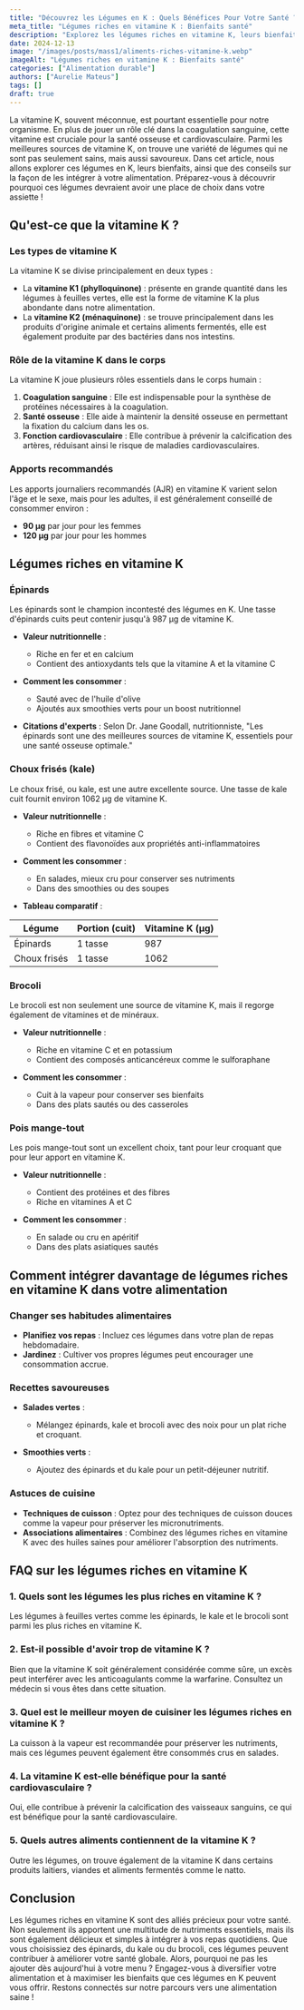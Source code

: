 ```yaml
---
title: "Découvrez les Légumes en K : Quels Bénéfices Pour Votre Santé ?"
meta_title: "Légumes riches en vitamine K : Bienfaits santé"
description: "Explorez les légumes riches en vitamine K, leurs bienfaits pour la santé et comment les intégrer dans votre alimentation quotidienne."
date: 2024-12-13
image: "/images/posts/mass1/aliments-riches-vitamine-k.webp"
imageAlt: "Légumes riches en vitamine K : Bienfaits santé"
categories: ["Alimentation durable"]
authors: ["Aurelie Mateus"]
tags: []
draft: true
---
```


La vitamine K, souvent méconnue, est pourtant essentielle pour notre organisme. En plus de jouer un rôle clé dans la coagulation sanguine, cette vitamine est cruciale pour la santé osseuse et cardiovasculaire. Parmi les meilleures sources de vitamine K, on trouve une variété de légumes qui ne sont pas seulement sains, mais aussi savoureux. Dans cet article, nous allons explorer ces légumes en K, leurs bienfaits, ainsi que des conseils sur la façon de les intégrer à votre alimentation. Préparez-vous à découvrir pourquoi ces légumes devraient avoir une place de choix dans votre assiette !

## Qu'est-ce que la vitamine K ?

### Les types de vitamine K

La vitamine K se divise principalement en deux types :
- La **vitamine K1 (phylloquinone)** : présente en grande quantité dans les légumes à feuilles vertes, elle est la forme de vitamine K la plus abondante dans notre alimentation.
- La **vitamine K2 (ménaquinone)** : se trouve principalement dans les produits d'origine animale et certains aliments fermentés, elle est également produite par des bactéries dans nos intestins.

### Rôle de la vitamine K dans le corps

La vitamine K joue plusieurs rôles essentiels dans le corps humain :
1. **Coagulation sanguine** : Elle est indispensable pour la synthèse de protéines nécessaires à la coagulation.
2. **Santé osseuse** : Elle aide à maintenir la densité osseuse en permettant la fixation du calcium dans les os.
3. **Fonction cardiovasculaire** : Elle contribue à prévenir la calcification des artères, réduisant ainsi le risque de maladies cardiovasculaires.

### Apports recommandés

Les apports journaliers recommandés (AJR) en vitamine K varient selon l'âge et le sexe, mais pour les adultes, il est généralement conseillé de consommer environ :
- **90 µg** par jour pour les femmes
- **120 µg** par jour pour les hommes

## Légumes riches en vitamine K

### Épinards

Les épinards sont le champion incontesté des légumes en K. Une tasse d'épinards cuits peut contenir jusqu'à 987 µg de vitamine K.

- **Valeur nutritionnelle** :
  - Riche en fer et en calcium
  - Contient des antioxydants tels que la vitamine A et la vitamine C

- **Comment les consommer** :
  - Sauté avec de l'huile d'olive
  - Ajoutés aux smoothies verts pour un boost nutritionnel

- **Citations d'experts** : Selon Dr. Jane Goodall, nutritionniste, "Les épinards sont une des meilleures sources de vitamine K, essentiels pour une santé osseuse optimale."

### Choux frisés (kale)

Le choux frisé, ou kale, est une autre excellente source. Une tasse de kale cuit fournit environ 1062 µg de vitamine K.

- **Valeur nutritionnelle** :
  - Riche en fibres et vitamine C
  - Contient des flavonoïdes aux propriétés anti-inflammatoires

- **Comment les consommer** :
  - En salades, mieux cru pour conserver ses nutriments
  - Dans des smoothies ou des soupes

- **Tableau comparatif** :

| Légume       | Portion (cuit) | Vitamine K (µg) |
|--------------|----------------|------------------|
| Épinards     | 1 tasse        | 987              |
| Choux frisés | 1 tasse        | 1062             |

### Brocoli

Le brocoli est non seulement une source de vitamine K, mais il regorge également de vitamines et de minéraux.

- **Valeur nutritionnelle** :
  - Riche en vitamine C et en potassium
  - Contient des composés anticancéreux comme le sulforaphane

- **Comment les consommer** :
  - Cuit à la vapeur pour conserver ses bienfaits
  - Dans des plats sautés ou des casseroles

### Pois mange-tout

Les pois mange-tout sont un excellent choix, tant pour leur croquant que pour leur apport en vitamine K.

- **Valeur nutritionnelle** :
  - Contient des protéines et des fibres
  - Riche en vitamines A et C

- **Comment les consommer** :
  - En salade ou cru en apéritif
  - Dans des plats asiatiques sautés

## Comment intégrer davantage de légumes riches en vitamine K dans votre alimentation

### Changer ses habitudes alimentaires

- **Planifiez vos repas** : Incluez ces légumes dans votre plan de repas hebdomadaire.
- **Jardinez** : Cultiver vos propres légumes peut encourager une consommation accrue.

### Recettes savoureuses

- **Salades vertes** :
  - Mélangez épinards, kale et brocoli avec des noix pour un plat riche et croquant.
  
- **Smoothies verts** :
  - Ajoutez des épinards et du kale pour un petit-déjeuner nutritif.

### Astuces de cuisine

- **Techniques de cuisson** : Optez pour des techniques de cuisson douces comme la vapeur pour préserver les micronutriments.
- **Associations alimentaires** : Combinez des légumes riches en vitamine K avec des huiles saines pour améliorer l'absorption des nutriments.

## FAQ sur les légumes riches en vitamine K

### 1. Quels sont les légumes les plus riches en vitamine K ?
Les légumes à feuilles vertes comme les épinards, le kale et le brocoli sont parmi les plus riches en vitamine K.

### 2. Est-il possible d'avoir trop de vitamine K ?
Bien que la vitamine K soit généralement considérée comme sûre, un excès peut interférer avec les anticoagulants comme la warfarine. Consultez un médecin si vous êtes dans cette situation.

### 3. Quel est le meilleur moyen de cuisiner les légumes riches en vitamine K ?
La cuisson à la vapeur est recommandée pour préserver les nutriments, mais ces légumes peuvent également être consommés crus en salades.

### 4. La vitamine K est-elle bénéfique pour la santé cardiovasculaire ?
Oui, elle contribue à prévenir la calcification des vaisseaux sanguins, ce qui est bénéfique pour la santé cardiovasculaire.

### 5. Quels autres aliments contiennent de la vitamine K ?
Outre les légumes, on trouve également de la vitamine K dans certains produits laitiers, viandes et aliments fermentés comme le natto.

## Conclusion

Les légumes riches en vitamine K sont des alliés précieux pour votre santé. Non seulement ils apportent une multitude de nutriments essentiels, mais ils sont également délicieux et simples à intégrer à vos repas quotidiens. Que vous choisissiez des épinards, du kale ou du brocoli, ces légumes peuvent contribuer à améliorer votre santé globale. Alors, pourquoi ne pas les ajouter dès aujourd'hui à votre menu ? Engagez-vous à diversifier votre alimentation et à maximiser les bienfaits que ces légumes en K peuvent vous offrir. Restons connectés sur notre parcours vers une alimentation saine !

